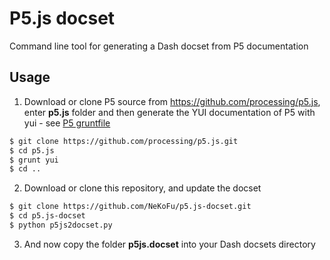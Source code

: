 P5.js docset
============

Command line tool for generating a Dash docset from P5 documentation

## Usage

1. Download or clone P5 source from https://github.com/processing/p5.js, enter **p5.js** folder and then generate the YUI documentation of P5 with yui - see [P5 gruntfile](https://github.com/processing/p5.js/blob/master/Gruntfile.js) 
```sh
$ git clone https://github.com/processing/p5.js.git
$ cd p5.js
$ grunt yui
$ cd ..
```
2. Download or clone this repository, and update the docset 
```sh
$ git clone https://github.com/NeKoFu/p5.js-docset.git
$ cd p5.js-docset
$ python p5js2docset.py
```
3. And now copy the folder **p5js.docset** into your Dash docsets directory

